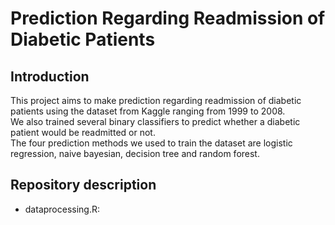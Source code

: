 # Prediction Regarding Readmission of Diabetic Patients

## Introduction
This project aims to make prediction regarding readmission of diabetic patients using the dataset from Kaggle ranging from 1999 to 2008.  
We also trained several binary classifiers to predict whether a diabetic patient would be readmitted or not.  
The four prediction methods we used to train the dataset are logistic regression, naive bayesian, decision tree and random forest.

## Repository description
* dataprocessing.R: 



